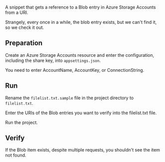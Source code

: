 A snippet that gets a reference to a Blob entry in Azure Storage Accounts from a URI.

Strangely, every once in a while, the blob entry exists, but we can't find it, so we check it out.

## Preparation

Create an Azure Storage Accounts resource and enter the configuration, including the share key, into `appsettings.json`.

You need to enter AccountName, AccountKey, or ConnectionString.

## Run

Rename the `filelist.txt.sample` file in the project directory to `filelist.txt`.

Enter the URIs of the Blob entries you want to verify into the filelist.txt file.

Run the project.

## Verify

If the Blob item exists, despite multiple requests, you shouldn't see the item not found.
